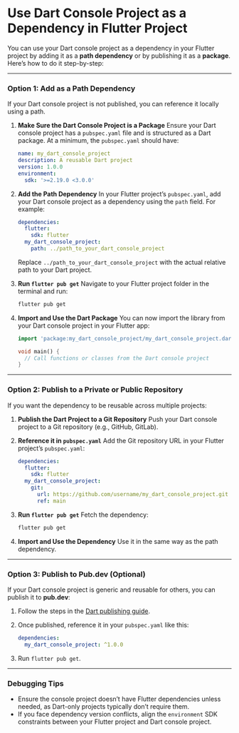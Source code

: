 # Use Dart Console Project as a Dependency in Flutter Project 

You can use your Dart console project as a dependency in your Flutter project by adding it as a **path dependency** or by publishing it as a **package**. Here’s how to do it step-by-step:

---

### **Option 1: Add as a Path Dependency**

If your Dart console project is not published, you can reference it locally using a path.

1. **Make Sure the Dart Console Project is a Package**
   Ensure your Dart console project has a `pubspec.yaml` file and is structured as a Dart package. At a minimum, the `pubspec.yaml` should have:

   ```yaml
   name: my_dart_console_project
   description: A reusable Dart project
   version: 1.0.0
   environment:
     sdk: '>=2.19.0 <3.0.0'
   ```

2. **Add the Path Dependency**
   In your Flutter project’s `pubspec.yaml`, add your Dart console project as a dependency using the `path` field. For example:

   ```yaml
   dependencies:
     flutter:
       sdk: flutter
     my_dart_console_project:
       path: ../path_to_your_dart_console_project
   ```

   Replace `../path_to_your_dart_console_project` with the actual relative path to your Dart project.

3. **Run `flutter pub get`**
   Navigate to your Flutter project folder in the terminal and run:

   ```bash
   flutter pub get
   ```

4. **Import and Use the Dart Package**
   You can now import the library from your Dart console project in your Flutter app:

   ```dart
   import 'package:my_dart_console_project/my_dart_console_project.dart';

   void main() {
     // Call functions or classes from the Dart console project
   }
   ```

---

### **Option 2: Publish to a Private or Public Repository**

If you want the dependency to be reusable across multiple projects:

1. **Publish the Dart Project to a Git Repository**
   Push your Dart console project to a Git repository (e.g., GitHub, GitLab).

2. **Reference it in `pubspec.yaml`**
   Add the Git repository URL in your Flutter project’s `pubspec.yaml`:

   ```yaml
   dependencies:
     flutter:
       sdk: flutter
     my_dart_console_project:
       git:
         url: https://github.com/username/my_dart_console_project.git
         ref: main
   ```

3. **Run `flutter pub get`**
   Fetch the dependency:

   ```bash
   flutter pub get
   ```

4. **Import and Use the Dependency**
   Use it in the same way as the path dependency.

---

### **Option 3: Publish to Pub.dev (Optional)**
If your Dart console project is generic and reusable for others, you can publish it to **pub.dev**:
1. Follow the steps in the [Dart publishing guide](https://dart.dev/tools/pub/publishing).
2. Once published, reference it in your `pubspec.yaml` like this:

   ```yaml
   dependencies:
     my_dart_console_project: ^1.0.0
   ```

3. Run `flutter pub get`.

---

### **Debugging Tips**
- Ensure the console project doesn’t have Flutter dependencies unless needed, as Dart-only projects typically don’t require them.
- If you face dependency version conflicts, align the `environment` SDK constraints between your Flutter project and Dart console project.